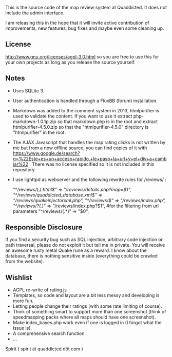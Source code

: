 This is the source code of the map review system at Quaddicted. It does not include the admin interface.

I am releasing this in the hope that it will invite active contribution of improvements, new features, bug fixes and maybe even some cleaning up.

License
-------
http://www.gnu.org/licenses/agpl-3.0.html so you are free to use this for your own projects as long as you release the source yourself.

Notes
-----
- Uses SQLite 3.
- User authentication is handled through a FluxBB (forum) installation.
- Markdown was added to the comment system in 2013, htmlpurifier is used to validate the content. If you want to use it extract php-markdown-1.0.1p.zip so that markdown.php is in the root and extract htmlpurifier-4.5.0.zip so that the "htmlpurifier-4.5.0" directory is "htmlpurifier" in the root.
- The AJAX Javascript that handles the map rating clicks is not written by me but from a now offline source, you can find copies of it with https://www.google.de/search?q=%22Este+es+un+acceso+rapido,+le+paso+la+url+y+el+div+a+cambiar%22 . There was no license specified so it is not included in this repository.
- I use lighttpd as webserver and the following rewrite rules for /reviews/ :

    "^/reviews/(.*).html$" => "/reviews/details.php?map=$1",    
    "^/reviews/quaddicted_database.xml$" => "/reviews/quakeinjectorxml.php",    
    "^/reviews/$" => "/reviews/index.php",    
    "^/reviews/\?(.*)" => "/reviews/index.php?$1", #for the filtering from url parameters    
    "^/reviews/(.*)" => "$0",

Responsible Disclosure
----------------------
If you find a security bug such as SQL injection, arbitrary code injection or path traversal, please do not exploit it but tell me in private. You will receive an awesome rusty metal Quake rune as a reward. I know about the database, there is nothing sensitive inside (everything could be crawled from the website).

Wishlist
--------
- AGPL re-write of rating.js
- Templates, so code and layout are a bit less messy and developing is more fun.
- Letting people change their ratings (with some rate limiting of course).
- Think of something smart to support more than one screenshot (think of speedmapping packs where all maps should have one screenshot).
- Make index_bayes.php work even if one is logged in (I forgot what the issue is).
- A comprehensive search function
- ...

Spirit ( spirit ät quaddicted döt com )
